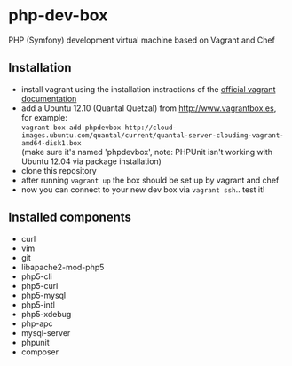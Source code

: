 php-dev-box
===========

PHP (Symfony) development virtual machine based on Vagrant and Chef

Installation
------------
* install vagrant using the installation instractions of the [official vagrant documentation](http://docs.vagrantup.com/v2/installation/index.html)
* add a Ubuntu 12.10 (Quantal Quetzal) from http://www.vagrantbox.es, for example:  
`vagrant box add phpdevbox http://cloud-images.ubuntu.com/quantal/current/quantal-server-cloudimg-vagrant-amd64-disk1.box`  
(make sure it's named 'phpdevbox', note: PHPUnit isn't working with Ubuntu 12.04 via package installation)
* clone this repository
* after running `vagrant up` the box should be set up by vagrant and chef
* now you can connect to your new dev box via `vagrant ssh`.. test it!

Installed components
--------------------
* curl
* vim
* git
* libapache2-mod-php5
* php5-cli
* php5-curl
* php5-mysql
* php5-intl
* php5-xdebug
* php-apc
* mysql-server
* phpunit
* composer
